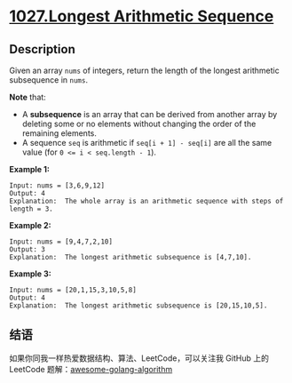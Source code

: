 # [1027.Longest Arithmetic Sequence][title]

## Description
Given an array `nums` of integers, return the length of the longest arithmetic subsequence in `nums`.

**Note** that:

- A **subsequence** is an array that can be derived from another array by deleting some or no elements without changing the order of the remaining elements.
- A sequence `seq` is arithmetic if `seq[i + 1] - seq[i]` are all the same value (for `0 <= i < seq.length - 1`).

**Example 1:**

```
Input: nums = [3,6,9,12]
Output: 4
Explanation:  The whole array is an arithmetic sequence with steps of length = 3.
```

**Example 2:**

```
Input: nums = [9,4,7,2,10]
Output: 3
Explanation:  The longest arithmetic subsequence is [4,7,10].
```

**Example 3:**

```
Input: nums = [20,1,15,3,10,5,8]
Output: 4
Explanation:  The longest arithmetic subsequence is [20,15,10,5].
```

## 结语

如果你同我一样热爱数据结构、算法、LeetCode，可以关注我 GitHub 上的 LeetCode 题解：[awesome-golang-algorithm][me]

[title]: https://leetcode.com/problems/longest-arithmetic-sequence/
[me]: https://github.com/kylesliu/awesome-golang-algorithm
